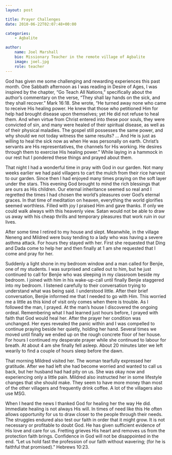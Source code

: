 ```yaml
---
layout: post

title: Prayer Challenges
date: 2010-06-22T02:07:48+00:00

categories:
    - Agbalite

author:
    name: Joel Marshall
    bio: Missionary Teacher in the remote village of Agbalite
    image: joel.jpg
    role: teacher
---
```


God has given me some challenging and rewarding experiences this past month. One Sabbath afternoon as I was reading in Desire of Ages, I was inspired by the chapter, “Go Teach All Nations,” specifically about the author’s commentary on the verse, “They shall lay hands on the sick, and they shall recover.” Mark 16:18. She wrote, “He turned away none who came to receive His healing power. He knew that those who petitioned Him for help had brought disease upon themselves; yet He did not refuse to heal them. And when virtue from Christ entered into these poor souls, they were convicted of sin, and many were healed of their spiritual disease, as well as of their physical maladies. The gospel still possesses the same power, and why should we not today witness the same results? ... And He is just as willing to heal the sick now as when He was personally on earth. Christ&#8217;s servants are His representatives, the channels for His working. He desires through them to exercise His healing power.” While laying in a hammock in our rest hut I pondered these things and prayed about them.

That night I had a wonderful time in pray with God in our garden. Not many weeks earlier we had paid villagers to cart the mulch from their rice harvest to our garden. Since then I had enjoyed many times praying on the soft layer under the stars. This evening God brought to mind the rich blessings that are ours as His children. Our eternal inheritance seemed so real and I regretted the times I had chosen the world&#8217;s pleasures over God&#8217;s eternal graces. In that time of meditation on heaven, everything the world glorifies seemed worthless. Filled with joy I praised Him and gave thanks. If only we could walk always with this heavenly view. Satan would not be able to draw us away with his cheap thrills and temporary pleasures that work ruin in our lives.

After some time I retired to my house and slept. Meanwhile, in the village Neneng and Mildred were busy tending to a lady who was having a severe asthma attack. For hours they stayed with her. First she requested that Ding and Dada come to help her and then finally at 1 am she requested that I come and pray for her.

Suddenly a light shone in my bedroom window and a man called for Benjie, one of my students. I was surprised and called out to him, but he just continued to call for Benjie who was sleeping in my classroom beside my bedroom. I joined with him in his wake-up-call until finally Benjie staggered into my bedroom. I listened carefully to their conversation trying to understand what was being said. I understood little. After their brief conversation, Benjie informed me that I needed to go with Him. This worried me a little as this kind of visit only comes when there is trouble. As I followed the man, I prayed. At the man&#8217;s house I discovered the ongoing ordeal. Remembering what I had learned just hours before, I prayed with faith that God would heal her. After the prayer her condition was unchanged. Her eyes revealed the panic within and I was compelled to continue praying beside her quietly, holding her hand. Several times we moved until finally we ended up on the rough concrete floor of her house. For hours I continued my desperate prayer while she continued to labour for breath. At about 4 am she finally fell asleep. About 20 minutes later we left wearily to find a couple of hours sleep before the dawn.

That morning Mildred visited her. The woman tearfully expressed her gratitude. After we had left she had become worried and wanted to call us back, but her husband had had pity on us. She was okay now and experiencing only a little pain. Mildred also instructed her in some lifestyle changes that she should make. They seem to have more money than most of the other villagers and frequently drink coffee. A lot of the villagers also use MSG.

When I heard the news I thanked God for healing her the way He did. Immediate healing is not always His will. In times of need like this He often allows opportunity for us to draw closer to the people through their needs. The struggles endured also test our faith in order that it might grow. It is not necessary or profitable to doubt God. He has given sufficient evidence of His love and care for us. Fretting grieves His heart and removes us from the protection faith brings. Confidence in God will not be disappointed in the end. “Let us hold fast the profession of our faith without wavering; (for he is faithful that promised).” Hebrews 10:23.
